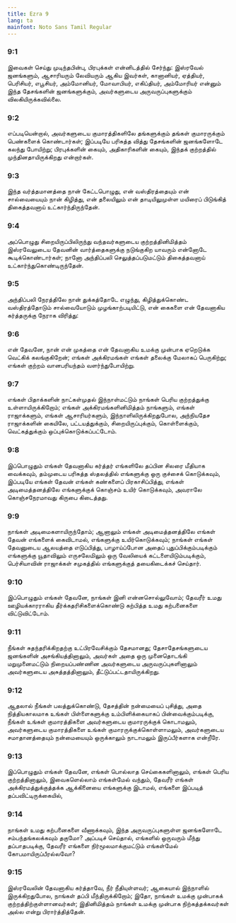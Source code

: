 ```yaml
---
title: Ezra 9
lang: ta
mainfont: Noto Sans Tamil Regular
---
```


###  9:1

இவைகள் செய்து முடிந்தபின்பு, பிரபுக்கள் என்னிடத்தில் சேர்ந்து: இஸ்ரவேல் ஜனங்களும், ஆசாரியரும் லேவியரும் ஆகிய இவர்கள், கானானியர், ஏத்தியர், பெரிசியர், எபூசியர், அம்மோனியர், மோவாபியர், எகிப்தியர், அம்மோரியர் என்னும் இந்த தேசங்களின் ஜனங்களுக்கும், அவர்களுடைய அருவருப்புகளுக்கும் விலகியிருக்கவில்லை.

###  9:2

எப்படியென்றால், அவர்களுடைய குமாரத்திகளிலே தங்களுக்கும் தங்கள் குமாரருக்கும் பெண்களைக் கொண்டார்கள்; இப்படியே பரிசுத்த வித்து தேசங்களின் ஜனங்களோடே கலந்து போயிற்று; பிரபுக்களின் கையும், அதிகாரிகளின் கையும், இந்தக் குற்றத்தில் முந்தினதாயிருக்கிறது என்றார்கள்.

###  9:3

இந்த வர்த்தமானத்தை நான் கேட்டபொழுது, என் வஸ்திரத்தையும் என் சால்வையையும் நான் கிழித்து, என் தலையிலும் என் தாடியிலுமுள்ள மயிரைப் பிடுங்கித் திகைத்தவனாய் உட்கார்ந்திருந்தேன்.

###  9:4

அப்பொழுது சிறையிருப்பிலிருந்து வந்தவர்களுடைய குற்றத்தினிமித்தம் இஸ்ரவேலுடைய தேவனின் வார்த்தைகளுக்கு நடுங்குகிற யாவரும் என்னோடே கூடிக்கொண்டார்கள்; நானோ அந்திப்பலி செலுத்தப்படுமட்டும் திகைத்தவனாய் உட்கார்ந்துகொண்டிருந்தேன்.

###  9:5

அந்திப்பலி நேரத்திலே நான் துக்கத்தோடே எழுந்து, கிழித்துக்கொண்ட வஸ்திரத்தோடும் சால்வையோடும் முழங்காற்படியிட்டு, என் கைகளை என் தேவனாகிய கர்த்தருக்கு நேராக விரித்து:

###  9:6

என் தேவனே, நான் என் முகத்தை என் தேவனாகிய உமக்கு முன்பாக ஏறெடுக்க வெட்கிக் கலங்குகிறேன்; எங்கள் அக்கிரமங்கள் எங்கள் தலைக்கு மேலாகப் பெருகிற்று; எங்கள் குற்றம் வானபரியந்தம் வளர்ந்துபோயிற்று.

###  9:7

எங்கள் பிதாக்களின் நாட்கள்முதல் இந்நாள்மட்டும் நாங்கள் பெரிய குற்றத்துக்கு உள்ளாயிருக்கிறோம்; எங்கள் அக்கிரமங்களினிமித்தம் நாங்களும், எங்கள் ராஜாக்களும், எங்கள் ஆசாரியர்களும், இந்நாளிலிருக்கிறதுபோல, அந்நியதேச ராஜாக்களின் கையிலே, பட்டயத்துக்கும், சிறையிருப்புக்கும், கொள்ளைக்கும், வெட்கத்துக்கும் ஒப்புக்கொடுக்கப்பட்டோம்.

###  9:8

இப்பொழுதும் எங்கள் தேவனாகிய கர்த்தர் எங்களிலே தப்பின சிலரை மீதியாக வைக்கவும், தம்முடைய பரிசுத்த ஸ்தலத்தில் எங்களுக்கு ஒரு குச்சைக் கொடுக்கவும், இப்படியே எங்கள் தேவன் எங்கள் கண்களைப் பிரகாசிப்பித்து, எங்கள் அடிமைத்தனத்திலே எங்களுக்குக் கொஞ்சம் உயிர் கொடுக்கவும், அவராலே கொஞ்சநேரமாவது கிருபை கிடைத்தது.

###  9:9

நாங்கள் அடிமைகளாயிருந்தோம்; ஆனாலும் எங்கள் அடிமைத்தனத்திலே எங்கள் தேவன் எங்களைக் கைவிடாமல், எங்களுக்கு உயிர்கொடுக்கவும்; நாங்கள் எங்கள் தேவனுடைய ஆலயத்தை எடுப்பித்து, பாழாய்ப்போன அதைப் புதுப்பிக்கும்படிக்கும் எங்களுக்கு யூதாவிலும் எருசலேமிலும் ஒரு வேலியைக் கட்டளையிடும்படிக்கும், பெர்சியாவின் ராஜாக்கள் சமுகத்தில் எங்களுக்குத் தயைகிடைக்கச் செய்தார்.

###  9:10

இப்பொழுதும் எங்கள் தேவனே, நாங்கள் இனி என்னசொல்லுவோம்; தேவரீர் உமது ஊழியக்காரராகிய தீர்க்கதரிசிகளைக்கொண்டு கற்பித்த உமது கற்பனைகளை விட்டுவிட்டோம்.

###  9:11

நீங்கள் சுதந்தரிக்கிறதற்கு உட்பிரவேசிக்கும் தேசமானது; தேசாதேசங்களுடைய ஜனங்களின் அசங்கியத்தினாலும், அவர்கள் அதை ஒரு முனைதொடங்கி மறுமுனைமட்டும் நிறையப்பண்ணின அவர்களுடைய அருவருப்புகளினாலும் அவர்களுடைய அசுத்தத்தினாலும், தீட்டுப்பட்டதாயிருக்கிறது.

###  9:12

ஆதலால் நீங்கள் பலத்துக்கொண்டு, தேசத்தின் நன்மையைப் புசித்து, அதை நித்தியகாலமாக உங்கள் பிள்ளைகளுக்கு உம்பிளிக்கையாகப் பின்வைக்கும்படிக்கு, நீங்கள் உங்கள் குமாரத்திகளை அவர்களுடைய குமாரருக்குக் கொடாமலும், அவர்களுடைய குமாரத்திகளை உங்கள் குமாரருக்குக்கொள்ளாமலும், அவர்களுடைய சமாதானத்தையும் நன்மையையும் ஒருக்காலும் நாடாமலும் இருப்பீர்களாக என்றீரே.

###  9:13

இப்பொழுதும் எங்கள் தேவனே, எங்கள் பொல்லாத செய்கைகளினாலும், எங்கள் பெரிய குற்றத்தினாலும், இவைகளெல்லாம் எங்கள்மேல் வந்தும், தேவரீர் எங்கள் அக்கிரமத்துக்குத்தக்க ஆக்கினையை எங்களுக்கு இடாமல், எங்களை இப்படித் தப்பவிட்டிருக்கையில்,

###  9:14

நாங்கள் உமது கற்பனைகளை வீணாக்கவும், இந்த அருவருப்புகளுள்ள ஜனங்களோடே சம்பந்தங்கலக்கவும் தகுமோ? அப்படிச் செய்தால், எங்களில் ஒருவரும் மீந்து தப்பாதபடிக்கு, தேவரீர் எங்களை நிர்மூலமாக்குமட்டும் எங்கள்மேல் கோபமாயிருப்பீரல்லவோ?

###  9:15

இஸ்ரவேலின் தேவனாகிய கர்த்தாவே, நீர் நீதியுள்ளவர்; ஆகையால் இந்நாளில் இருக்கிறதுபோல, நாங்கள் தப்பி மீந்திருக்கிறோம்; இதோ, நாங்கள் உமக்கு முன்பாகக் குற்றத்திற்குள்ளானவர்கள்; இதினிமித்தம் நாங்கள் உமக்கு முன்பாக நிற்கத்தக்கவர்கள் அல்ல என்று பிரார்த்தித்தேன்.

